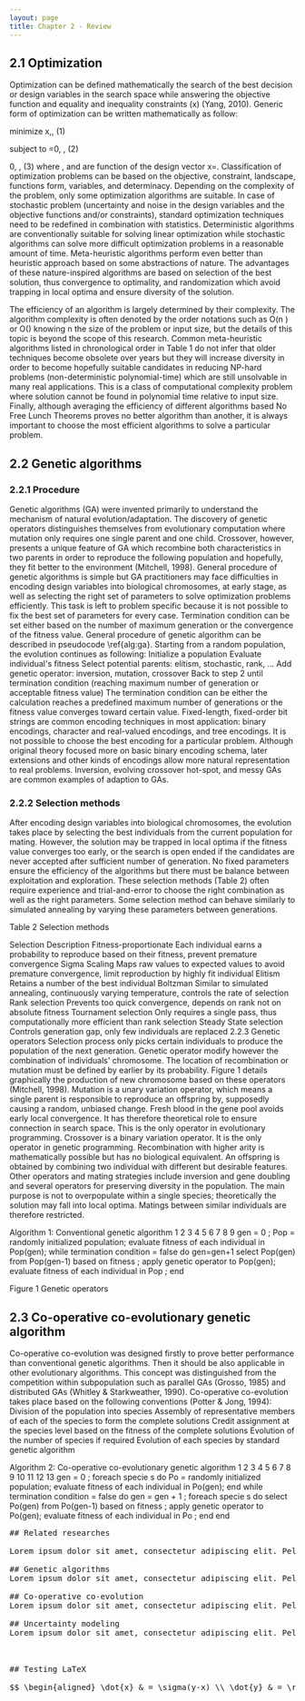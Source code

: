 ```yaml
---
layout: page
title: Chapter 2 - Review
---
```



## 2.1 Optimization ##

Optimization can be defined mathematically the search of the best decision or design variables in the search space while answering the objective function and equality and inequality constraints (x) (Yang, 2010). Generic form of optimization can be written mathematically as follow:

minimize x,, (1)

subject to =0, , (2)

0, , (3) where , and are function of the design vector x=. Classification of optimization problems can be based on the objective, constraint, landscape, functions form, variables, and determinacy. Depending on the complexity of the problem, only some optimization algorithms are suitable. In case of stochastic problem (uncertainty and noise in the design variables and the objective functions and/or constraints), standard optimization techniques need to be redefined in combination with statistics. Deterministic algorithms are conventionally suitable for solving linear optimization while stochastic algorithms can solve more difficult optimization problems in a reasonable amount of time. Meta-heuristic algorithms perform even better than heuristic approach based on some abstractions of nature. The advantages of these nature-inspired algorithms are based on selection of the best solution, thus convergence to optimality, and randomization which avoid trapping in local optima and ensure diversity of the solution. 



The efficiency of an algorithm is largely determined by their complexity. The algorithm complexity is often denoted by the order notations such as O(n ) or O() knowing n the size of the problem or input size, but the details of this topic is beyond the scope of this research. Common meta-heuristic algorithms listed in chronological order in Table 1 do not infer that older techniques become obsolete over years but they will increase diversity in order to become hopefully suitable candidates in reducing NP-hard problems (non-deterministic polynomial-time) which are still unsolvable in many real applications. This is a class of computational complexity problem where solution cannot be found in polynomial time relative to input size. Finally, although averaging the efficiency of different algorithms based No Free Lunch Theorems proves no better algorithm than another, it is always important to choose the most efficient algorithms to solve a particular problem. 

## 2.2 Genetic algorithms ##

### 2.2.1 Procedure ###

Genetic algorithms (GA) were invented primarily to understand the mechanism of natural evolution/adaptation. The discovery of genetic operators distinguishes themselves from evolutionary computation where mutation only requires one single parent and one child. Crossover, however, presents a unique feature of GA which recombine both characteristics in two parents in order to reproduce the following population and hopefully, they fit better to the environment (Mitchell, 1998). General procedure of genetic algorithms is simple but GA practitioners may face difficulties in encoding design variables into biological chromosomes, at early stage, as well as selecting the right set of parameters to solve optimization problems efficiently. This task is left to problem specific because it is not possible to fix the best set of parameters for every case. Termination condition can be set either based on the number of maximum generation or the convergence of the fitness value. General procedure of genetic algorithm can be described in pseudocode \ref{alg:ga}. Starting from a random population, the evolution continues as following: Initialize a population Evaluate individual's fitness Select potential parents: elitism, stochastic, rank, ... Add genetic operator: inversion, mutation, crossover Back to step 2 until termination condition (reaching maximum number of generation or acceptable fitness value) The termination condition can be either the calculation reaches a predefined maximum number of generations or the fitness value converges toward certain value. Fixed-length, fixed-order bit strings are common encoding techniques in most application: binary encodings, character and real-valued encodings, and tree encodings. It is not possible to choose the best encoding for a particular problem. Although original theory focused more on basic binary encoding schema, later extensions and other kinds of encodings allow more natural representation to real problems. Inversion, evolving crossover hot-spot, and messy GAs are common examples of adaption to GAs. 

### 2.2.2 Selection methods ###

After encoding design variables into biological chromosomes, the evolution takes place by selecting the best individuals from the current population for mating. However, the solution may be trapped in local optima if the fitness value converges too early, or the search is open ended if the candidates are never accepted after sufficient number of generation. No fixed parameters ensure the efficiency of the algorithms but there must be balance between exploitation and exploration. These selection methods (Table 2) often require experience and trial-and-error to choose the right combination as well as the right parameters. Some selection method can behave similarly to simulated annealing by varying these parameters between generations.

Table 2 Selection methods

Selection Description Fitness-proportionate Each individual earns a probability to reproduce based on their fitness, prevent premature convergence Sigma Scaling Maps raw values to expected values to avoid premature convergence, limit reproduction by highly fit individual Elitism Retains a number of the best individual Boltzman Similar to simulated annealing, continuously varying temperature, controls the rate of selection Rank selection Prevents too quick convergence, depends on rank not on absolute fitness Tournament selection Only requires a single pass, thus computationally more efficient than rank selection Steady State selection Controls generation gap, only few individuals are replaced 2.2.3 Genetic operators Selection process only picks certain individuals to produce the population of the next generation. Genetic operator modify however the combination of individuals' chromosome. The location of recombination or mutation must be defined by earlier by its probability. Figure 1 details graphically the production of new chromosome based on these operators (Mitchell, 1998). Mutation is a unary variation operator, which means a single parent is responsible to reproduce an offspring by, supposedly causing a random, unbiased change. Fresh blood in the gene pool avoids early local convergence. It has therefore theoretical role to ensure connection in search space. This is the only operator in evolutionary programming. Crossover is a binary variation operator. It is the only operator in genetic programming. Recombination with higher arity is mathematically possible but has no biological equivalent. An offspring is obtained by combining two individual with different but desirable features. Other operators and mating strategies include inversion and gene doubling and several operators for preserving diversity in the population. The main purpose is not to overpopulate within a single species; theoretically the solution may fall into local optima. Matings between similar individuals are therefore restricted.

Algorithm 1: Conventional genetic algorithm 1 2 3 4 5 6 7 8 9 gen = 0 ; Pop = randomly initialized population; evaluate fitness of each individual in Pop(gen); while termination condition = false do gen=gen+1 select Pop(gen) from Pop(gen-1) based on fitness ; apply genetic operator to Pop(gen); evaluate fitness of each individual in Pop ; end



Figure 1 Genetic operators

## 2.3 Co-operative co-evolutionary genetic algorithm  ##

Co-operative co-evolution was designed firstly to prove better performance than conventional genetic algorithms. Then it should be also applicable in other evolutionary algorithms. This concept was distinguished from the competition within subpopulation such as parallel GAs (Grosso, 1985) and distributed GAs (Whitley & Starkweather, 1990). Co-operative co-evolution takes place based on the following conventions (Potter & Jong, 1994): Division of the population into species Assembly of representative members of each of the species to form the complete solutions Credit assignment at the species level based on the fitness of the complete solutions Evolution of the number of species if required Evolution of each species by standard genetic algorithm

Algorithm 2: Co-operative co-evolutionary genetic algorithm 1 2 3 4 5 6 7 8 9 10 11 12 13 gen = 0 ; foreach specie s do Po = randomly initialized population; evaluate fitness of each individual in Po(gen); end while termination condition = false do gen = gen + 1 ; foreach specie s do select Po(gen) from Po(gen-1) based on fitness ; apply genetic operator to Po(gen); evaluate fitness of each individual in Po ; end end

<pre>
## Related researches

Lorem ipsum dolor sit amet, consectetur adipiscing elit. Pellentesque vel porttitor lectus. Integer sodales tincidunt nisi sed fermentum. Morbi eget nulla quis arcu sagittis dictum. Etiam ligula leo, dapibus eu elit sed, fringilla consequat eros. Aliquam ipsum est, fringilla a ante ac, sagittis dignissim dui. Nunc condimentum posuere rhoncus. Vivamus porttitor, dui et aliquam posuere, urna tortor ultricies est, at placerat elit tortor non ipsum. Donec condimentum magna sed ipsum ultricies interdum.

## Genetic algorithms
Lorem ipsum dolor sit amet, consectetur adipiscing elit. Pellentesque vel porttitor lectus. Integer sodales tincidunt nisi sed fermentum. Morbi eget nulla quis arcu sagittis dictum. Etiam ligula leo, dapibus eu elit sed, fringilla consequat eros. Aliquam ipsum est, fringilla a ante ac, sagittis dignissim dui. Nunc condimentum posuere rhoncus. Vivamus porttitor, dui et aliquam posuere, urna tortor ultricies est, at placerat elit tortor non ipsum. Donec condimentum magna sed ipsum ultricies interdum.

## Co-operative co-evolution
Lorem ipsum dolor sit amet, consectetur adipiscing elit. Pellentesque vel porttitor lectus. Integer sodales tincidunt nisi sed fermentum. Morbi eget nulla quis arcu sagittis dictum. Etiam ligula leo, dapibus eu elit sed, fringilla consequat eros. Aliquam ipsum est, fringilla a ante ac, sagittis dignissim dui. Nunc condimentum posuere rhoncus. Vivamus porttitor, dui et aliquam posuere, urna tortor ultricies est, at placerat elit tortor non ipsum. Donec condimentum magna sed ipsum ultricies interdum.

## Uncertainty modeling
Lorem ipsum dolor sit amet, consectetur adipiscing elit. Pellentesque vel porttitor lectus. Integer sodales tincidunt nisi sed fermentum. Morbi eget nulla quis arcu sagittis dictum. Etiam ligula leo, dapibus eu elit sed, fringilla consequat eros. Aliquam ipsum est, fringilla a ante ac, sagittis dignissim dui. Nunc condimentum posuere rhoncus. Vivamus porttitor, dui et aliquam posuere, urna tortor ultricies est, at placerat elit tortor non ipsum. Donec condimentum magna sed ipsum ultricies interdum.



## Testing LaTeX

$$ \begin{aligned} \dot{x} & = \sigma(y-x) \\ \dot{y} & = \rho x - y - xz \\ \dot{z} & = -\beta z + xy \end{aligned} $$
</pre>
